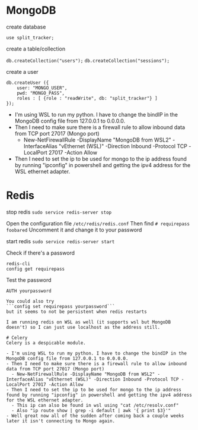 # MongoDB

create database

```use split_tracker;```

create a table/collection

```db.createCollection("users");```
```db.createCollection("sessions");```

create a user

```
db.createUser ({
    user: "MONGO_USER",
    pwd: "MONGO_PASS",
    roles : [ {role : "readWrite", db: "split_tracker"} ]
});
```

- I'm using WSL to run my python. I have to change the bindIP in the MongoDB config file from 127.0.0.1 to 0.0.0.0.
- Then I need to make sure there is a firewall rule to allow inbound data from TCP port 27017 (Mongo port)
  - New-NetFirewallRule -DisplayName "MongoDB from WSL2" -InterfaceAlias "vEthernet (WSL)" -Direction Inbound -Protocol TCP -LocalPort 27017 -Action Allow
- Then I need to set the ip to be used for mongo to the ip address found by running "ipconfig" in powershell and getting the ipv4 address for the WSL ethernet adapter.

# Redis

stop redis
```sudo service redis-server stop```

Open the configuration file
```/etc/redis/redis.conf```
Then find
```# requirepass foobared```
Uncomment it and change it to your password

start redis
```sudo service redis-server start```

Check if there's a password

```
redis-cli
config get requirepass
```

Test the password

```
AUTH yourpassword

You could also try
```config set requirepass yourpassword```
but it seems to not be persistent when redis restarts

I am running redis on WSL as well (it supports wsl but MongoDB doesn't) so I can just use localhost as the address still.

# Celery
Celery is a despicable module.

- I'm using WSL to run my python. I have to change the bindIP in the MongoDB config file from 127.0.0.1 to 0.0.0.0.
- Then I need to make sure there is a firewall rule to allow inbound data from TCP port 27017 (Mongo port)
  - New-NetFirewallRule -DisplayName "MongoDB from WSL2" -InterfaceAlias "vEthernet (WSL)" -Direction Inbound -Protocol TCP -LocalPort 27017 -Action Allow
- Then I need to set the ip to be used for mongo to the ip address found by running "ipconfig" in powershell and getting the ipv4 address for the WSL ethernet adapter.
  - This ip can also be found in wsl using "cat /etc/resolv.conf"
  - Also "ip route show | grep -i default | awk '{ print $3}'"
- Well great now all of the sudden after coming back a couple weeks later it isn't connecting to Mongo again.
